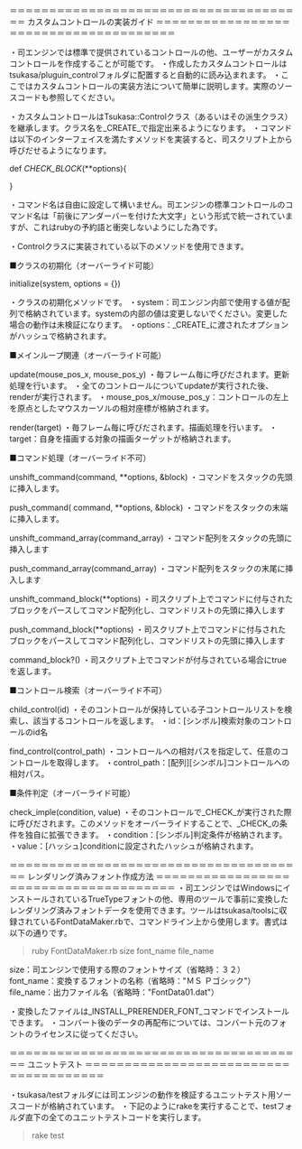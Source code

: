 ＝＝＝＝＝＝＝＝＝＝＝＝＝＝＝＝＝＝＝＝＝＝＝＝＝＝＝＝＝＝＝＝＝＝＝＝＝＝
カスタムコントロールの実装ガイド
＝＝＝＝＝＝＝＝＝＝＝＝＝＝＝＝＝＝＝＝＝＝＝＝＝＝＝＝＝＝＝＝＝＝＝＝＝＝

・司エンジンでは標準で提供されているコントロールの他、ユーザーがカスタムコントロールを作成することが可能です。
・作成したカスタムコントロールはtsukasa/pluguin_controlフォルダに配置すると自動的に読み込まれます。
・ここではカスタムコントロールの実装方法について簡単に説明します。実際のソースコードも参照してください。

・カスタムコントロールはTsukasa::Controlクラス（あるいはその派生クラス）を継承します。クラス名を_CREATE_で指定出来るようになります。
・コマンドは以下のインターフェイスを満たすメソッドを実装すると、司スクリプト上から呼びだせるようになります。

  def _CHECK_BLOCK_(**options){
  
  }

・コマンド名は自由に設定して構いません。司エンジンの標準コントロールのコマンド名は「前後にアンダーバーを付けた大文字」という形式で統一されていますが、これはrubyの予約語と衝突しないようにした為です。

・Controlクラスに実装されている以下のメソッドを使用できます。

■クラスの初期化（オーバーライド可能）

initialize(system, options = {})

・クラスの初期化メソッドです。
・system：司エンジン内部で使用する値が配列で格納されています。systemの内部の値は変更しないでください。変更した場合の動作は未検証になります。
・options：_CREATE_に渡されたオプションがハッシュで格納されます。

■メインループ関連（オーバーライド可能）

update(mouse_pos_x, mouse_pos_y)
・毎フレーム毎に呼びだされます。更新処理を行います。
・全てのコントロールについてupdateが実行された後、renderが実行されます。
・mouse_pos_x/mouse_pos_y：コントロールの左上を原点としたマウスカーソルの相対座標が格納されます。

render(target)
・毎フレーム毎に呼びだされます。描画処理を行います。
・target：自身を描画する対象の描画ターゲットが格納されます。

■コマンド処理（オーバーライド不可）

unshift_command(command, **options, &block)
・コマンドをスタックの先頭に挿入します。

push_command( command, **options, &block)
・コマンドをスタックの末端に挿入します。

unshift_command_array(command_array)
・コマンド配列をスタックの先頭に挿入します

push_command_array(command_array)
・コマンド配列をスタックの末尾に挿入します

unshift_command_block(**options)
・司スクリプト上でコマンドに付与されたブロックをパースしてコマンド配列化し、コマンドリストの先頭に挿入します

push_command_block(**options)
・司スクリプト上でコマンドに付与されたブロックをパースしてコマンド配列化し、コマンドリストの先頭に挿入します

command_block?()
・司スクリプト上でコマンドが付与されている場合にtrueを返します。

■コントロール検索（オーバーライド不可）

child_control(id)
・そのコントロールが保持している子コントロールリストを検索し、該当するコントロールを返します。
・id：[シンボル]検索対象のコントロールのid名

find_control(control_path)
・コントロールへの相対パスを指定して、任意のコントロールを取得します。
・control_path：[配列][シンボル]コントロールへの相対パス。

■条件判定（オーバーライド可能）

check_imple(condition, value)
・そのコントロールで_CHECK_が実行された際に呼びだされます。このメソッドをオーバーライドすることで、_CHECK_の条件を独自に拡張できます。
・condition：[シンボル]判定条件が格納されます。
・value：[ハッシュ]conditionに設定されたハッシュが格納されます。

＝＝＝＝＝＝＝＝＝＝＝＝＝＝＝＝＝＝＝＝＝＝＝＝＝＝＝＝＝＝＝＝＝＝＝＝＝＝
レンダリング済みフォント作成方法
＝＝＝＝＝＝＝＝＝＝＝＝＝＝＝＝＝＝＝＝＝＝＝＝＝＝＝＝＝＝＝＝＝＝＝＝＝＝
・司エンジンではWindowsにインストールされているTrueTypeフォントの他、専用のツールで事前に変換したレンダリング済みフォントデータを使用できます。ツールはtsukasa/toolsに収録されているFontDataMaker.rbで、コマンドライン上から使用します。書式は以下の通りです。

>ruby FontDataMaker.rb size font_name file_name

size：司エンジンで使用する際のフォントサイズ（省略時：３２）
font_name：変換するフォントの名称（省略時："ＭＳ Ｐゴシック"）
file_name：出力ファイル名（省略時："FontData01.dat"）

・変換したファイルは_INSTALL_PRERENDER_FONT_コマンドでインストールできます。
・コンバート後のデータの再配布については、コンバート元のフォントのライセンスに従ってください。

＝＝＝＝＝＝＝＝＝＝＝＝＝＝＝＝＝＝＝＝＝＝＝＝＝＝＝＝＝＝＝＝＝＝＝＝＝＝
ユニットテスト
＝＝＝＝＝＝＝＝＝＝＝＝＝＝＝＝＝＝＝＝＝＝＝＝＝＝＝＝＝＝＝＝＝＝＝＝＝＝

・tsukasa/testフォルダには司エンジンの動作を検証するユニットテスト用ソースコードが格納されています。
・下記のようにrakeを実行することで、testフォルダ直下の全てのユニットテストコードを実行します。

>rake test
